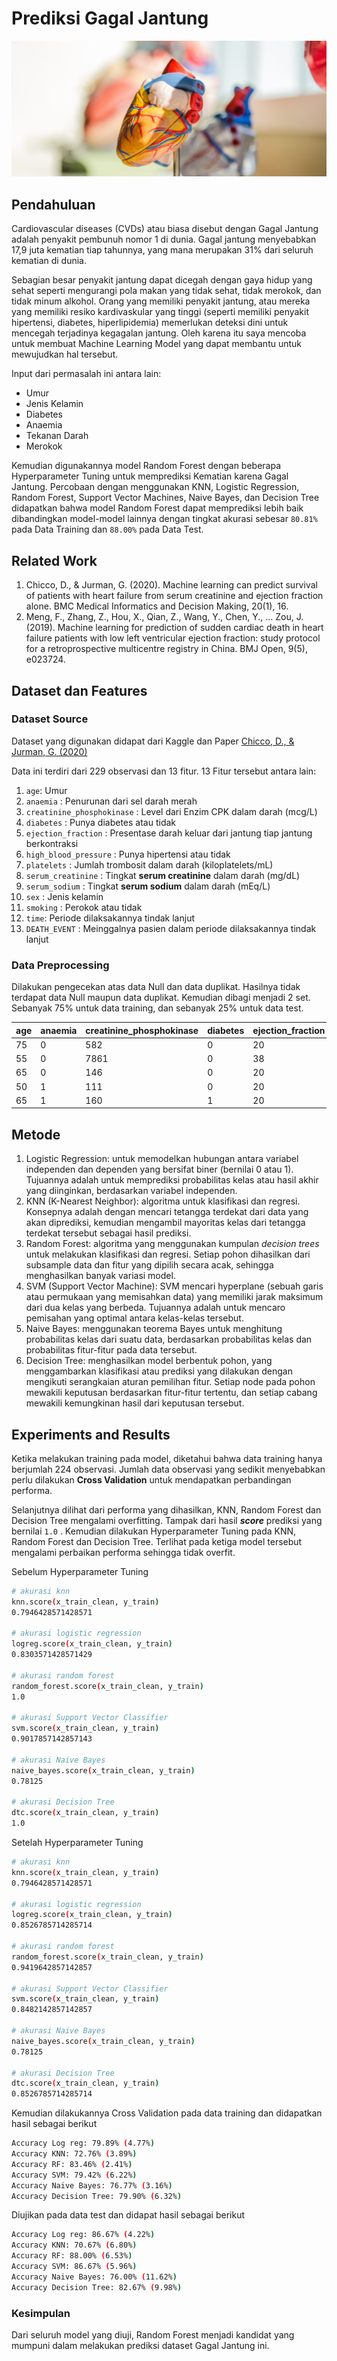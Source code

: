 # Prediksi Gagal Jantung

![Jantung](./img/heart.png)

## Pendahuluan

Cardiovascular diseases (CVDs) atau biasa disebut dengan Gagal Jantung adalah penyakit pembunuh nomor 1 di dunia. Gagal jantung menyebabkan 17,9 juta kematian tiap tahunnya, yang mana merupakan 31% dari seluruh kematian di dunia.

Sebagian besar penyakit jantung dapat dicegah dengan gaya hidup yang sehat seperti mengurangi pola makan yang tidak sehat, tidak merokok, dan tidak minum alkohol. Orang yang memiliki penyakit jantung, atau mereka yang memiliki resiko kardivaskular yang tinggi (seperti memiliki penyakit hipertensi, diabetes, hiperlipidemia) memerlukan deteksi dini untuk mencegah terjadinya kegagalan jantung. Oleh karena itu saya mencoba untuk membuat Machine Learning Model yang dapat membantu untuk mewujudkan hal tersebut.

Input dari permasalah ini antara lain:

- Umur
- Jenis Kelamin
- Diabetes
- Anaemia
- Tekanan Darah
- Merokok

Kemudian digunakannya model Random Forest dengan beberapa Hyperparameter Tuning untuk memprediksi Kematian karena Gagal Jantung. Percobaan dengan menggunakan KNN, Logistic Regression, Random Forest, Support Vector Machines, Naive Bayes, dan Decision Tree didapatkan bahwa model Random Forest dapat memprediksi lebih baik dibandingkan model-model lainnya dengan tingkat akurasi sebesar `80.81%` pada Data Training dan `88.00%` pada Data Test.

## Related Work

1. Chicco, D., & Jurman, G. (2020). Machine learning can predict survival of patients with heart failure from serum creatinine and ejection fraction alone. BMC Medical Informatics and Decision Making, 20(1), 16.
2. Meng, F., Zhang, Z., Hou, X., Qian, Z., Wang, Y., Chen, Y., ... Zou, J. (2019). Machine learning for prediction of sudden cardiac death in heart failure patients with low left ventricular ejection fraction: study protocol for a retroprospective multicentre registry in China. BMJ Open, 9(5), e023724.

## Dataset dan Features

### Dataset Source

Dataset yang digunakan didapat dari Kaggle dan Paper [Chicco, D., & Jurman, G. (2020)](https://bmcmedinformdecismak.biomedcentral.com/articles/10.1186/s12911-020-1023-5)

Data ini terdiri dari 229 observasi dan 13 fitur. 13 Fitur tersebut antara lain:

1. `age`: Umur
2. `anaemia` : Penurunan dari sel darah merah
3. `creatinine_phosphokinase` : Level dari Enzim CPK dalam darah (mcg/L)
4. `diabetes` : Punya diabetes atau tidak
5. `ejection_fraction` : Presentase darah keluar dari jantung tiap jantung berkontraksi
6. `high_blood_pressure` : Punya hipertensi atau tidak
7. `platelets` : Jumlah trombosit dalam darah (kiloplatelets/mL)
8. `serum_creatinine` : Tingkat ****************serum creatinine**************** dalam darah (mg/dL)
9. `serum_sodium` : Tingkat ****************serum sodium**************** dalam darah (mEq/L)
10. `sex` : Jenis kelamin
11. `smoking` : Perokok atau tidak
12. `time`: Periode dilaksakannya tindak lanjut
13. `DEATH_EVENT` : Meinggalnya pasien dalam periode dilaksakannya tindak lanjut

### Data Preprocessing

Dilakukan pengecekan atas data Null dan data duplikat. Hasilnya tidak terdapat data Null maupun data duplikat. Kemudian dibagi menjadi 2 set. Sebanyak 75% untuk data training, dan sebanyak 25% untuk data test.

| age | anaemia | creatinine_phosphokinase | diabetes | ejection_fraction | high_blood_pressure | platelets | serum_creatinine | serum_sodium | sex | smoking | time | DEATH_EVENT |
| --- | --- | --- | --- | --- | --- | --- | --- | --- | --- | --- | --- | --- |
| 75 | 0 | 582 | 0 | 20 | 1 | 265000 | 19 | 130 | 1 | 0 | 4 | 1 |
| 55 | 0 | 7861 | 0 | 38 | 0 | 26335803 | 11 | 136 | 1 | 0 | 6 | 1 |
| 65 | 0 | 146 | 0 | 20 | 0 | 162000 | 13 | 129 | 1 | 1 | 7 | 1 |
| 50 | 1 | 111 | 0 | 20 | 0 | 210000 | 19 | 137 | 1 | 0 | 7 | 1 |
| 65 | 1 | 160 | 1 | 20 | 0 | 327000 | 27 | 116 | 0 | 0 | 8 | 1 |

## Metode

1. Logistic Regression: untuk memodelkan hubungan antara variabel independen dan dependen yang bersifat biner (bernilai 0 atau 1). Tujuannya adalah untuk memprediksi probabilitas kelas atau hasil akhir yang diinginkan, berdasarkan variabel independen.
2. KNN (K-Nearest Neighbor): algoritma untuk klasifikasi dan regresi. Konsepnya adalah dengan mencari tetangga terdekat dari data yang akan diprediksi, kemudian mengambil mayoritas kelas dari tetangga terdekat tersebut sebagai hasil prediksi.
3. Random Forest: algoritma yang menggunakan kumpulan *decision trees* untuk melakukan klasifikasi dan regresi. Setiap pohon dihasilkan dari subsample data dan fitur yang dipilih secara acak, sehingga menghasilkan banyak variasi model.
4. SVM (Support Vector Machine): SVM mencari hyperplane (sebuah garis atau permukaan yang memisahkan data) yang memiliki jarak maksimum dari dua kelas yang berbeda. Tujuannya adalah untuk mencaro pemisahan yang optimal antara kelas-kelas tersebut.
5. Naive Bayes: menggunakan teorema Bayes untuk menghitung probabilitas kelas dari suatu data, berdasarkan probabilitas kelas dan probabilitas fitur-fitur pada data tersebut.
6. Decision Tree: menghasilkan model berbentuk pohon, yang menggambarkan klasifikasi atau prediksi yang dilakukan dengan mengikuti serangkaian aturan pemilihan fitur. Setiap node pada pohon mewakili keputusan berdasarkan fitur-fitur tertentu, dan setiap cabang mewakili kemungkinan hasil dari keputusan tersebut.

## Experiments and Results

Ketika melakukan training pada model, diketahui bahwa data training hanya berjumlah 224 observasi. Jumlah data observasi yang sedikit menyebabkan perlu dilakukan ****************Cross Validation**************** untuk mendapatkan perbandingan performa.

Selanjutnya dilihat dari performa yang dihasilkan, KNN, Random Forest dan Decision Tree mengalami overfitting. Tampak dari hasil *****score***** prediksi yang bernilai `1.0` . Kemudian dilakukan Hyperparameter Tuning pada KNN, Random Forest dan Decision Tree. Terlihat pada ketiga model tersebut mengalami perbaikan performa sehingga tidak overfit.

Sebelum Hyperparameter Tuning

```bash
# akurasi knn
knn.score(x_train_clean, y_train)
0.7946428571428571

# akurasi logistic regression
logreg.score(x_train_clean, y_train)
0.8303571428571429

# akurasi random forest
random_forest.score(x_train_clean, y_train)
1.0

# akurasi Support Vector Classifier
svm.score(x_train_clean, y_train)
0.9017857142857143

# akurasi Naive Bayes
naive_bayes.score(x_train_clean, y_train)
0.78125

# akurasi Decision Tree
dtc.score(x_train_clean, y_train)
1.0
```

Setelah Hyperparameter Tuning

```bash
# akurasi knn
knn.score(x_train_clean, y_train)
0.7946428571428571

# akurasi logistic regression
logreg.score(x_train_clean, y_train)
0.8526785714285714

# akurasi random forest
random_forest.score(x_train_clean, y_train)
0.9419642857142857

# akurasi Support Vector Classifier
svm.score(x_train_clean, y_train)
0.8482142857142857

# akurasi Naive Bayes
naive_bayes.score(x_train_clean, y_train)
0.78125

# akurasi Decision Tree
dtc.score(x_train_clean, y_train)
0.8526785714285714
```

Kemudian dilakukannya Cross Validation pada data training dan didapatkan hasil sebagai berikut

```bash
Accuracy Log reg: 79.89% (4.77%)
Accuracy KNN: 72.76% (3.89%)
Accuracy RF: 83.46% (2.41%)
Accuracy SVM: 79.42% (6.22%)
Accuracy Naive Bayes: 76.77% (3.16%)
Accuracy Decision Tree: 79.90% (6.32%)
```

Diujikan pada data test dan didapat hasil sebagai berikut

```bash
Accuracy Log reg: 86.67% (4.22%)
Accuracy KNN: 70.67% (6.80%)
Accuracy RF: 88.00% (6.53%)
Accuracy SVM: 86.67% (5.96%)
Accuracy Naive Bayes: 76.00% (11.62%)
Accuracy Decision Tree: 82.67% (9.98%)
```

### Kesimpulan

Dari seluruh model yang diuji, Random Forest menjadi kandidat yang mumpuni dalam melakukan prediksi dataset Gagal Jantung ini.
